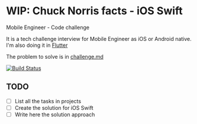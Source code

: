 # WIP: Chuck Norris facts - iOS Swift

Mobile Engineer - Code challenge

It is a tech challenge interview for Mobile Engineer as iOS or Android native.
I'm also doing it in [Flutter](https://github.com/GabrielRozendo/ChuckNorris_Flutter)

The problem to solve is in [challenge.md](challenge/challenge.md)

[![Build Status](https://app.bitrise.io/app/393cf6c71a71d8ae/status.svg?token=1IqoCnYbN7EHmByZJg0Rgw&branch=main)](https://app.bitrise.io/app/393cf6c71a71d8ae)

## TODO

- [ ] List all the tasks in projects
- [ ] Create the solution for iOS Swift
- [ ] Write here the solution approach

